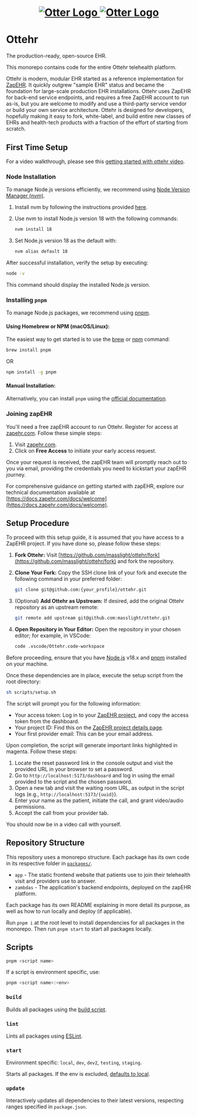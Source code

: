 <h1 align="center">
    <b>
        <a href="https://www.ottehr.com/">
            <img 
                src="https://assets-global.website-files.com/653fce065d76f84cf31488ae/6543bdda5daec299834a748e_otter%20logo%20white.svg#gh-dark-mode-only" 
                alt="Otter Logo" 
                id="logo" 
            />
             <img 
                src="https://assets-global.website-files.com/653fce065d76f84cf31488ae/65438838a5f9308ca9498887_otter%20logo%20dark.svg#gh-light-mode-only" 
                alt="Otter Logo" 
                id="logo" 
            />
        </a><br>
    </b>
</h1>

# Ottehr

The production-ready, open-source EHR.

This monorepo contains code for the entire Ottehr telehealth platform.

Ottehr is modern, modular EHR started as a reference implementation for [ZapEHR](https://zapehr.com).  It quickly outgrew "sample EHR" status and became the foundation for large-scale production EHR installations.  Ottehr uses ZapEHR for back-end service endpoints, and requires a free ZapEHR account to run as-is, but you are welcome to modify and use a third-party service vendor or build your own service architecture.  Ottehr is designed for developers, hopefully making it easy to fork, white-label, and build entire new classes of EHRs and health-tech products with a fraction of the effort of starting from scratch.   

## First Time Setup

For a video walkthrough, please see this [getting started with ottehr video](https://youtu.be/NJzF9Nzhbeo).

### Node Installation

To manage Node.js versions efficiently, we recommend using [Node Version Manager (nvm)](https://github.com/nvm-sh/nvm#installing-and-updating).

1. Install nvm by following the instructions provided [here](https://github.com/nvm-sh/nvm#installing-and-updating).

2. Use nvm to install Node.js version 18 with the following commands:

    ```bash
    nvm install 18
    ```

3. Set Node.js version 18 as the default with:

    ```bash
    nvm alias default 18
    ```

After successful installation, verify the setup by executing:

```bash
node -v
```

This command should display the installed Node.js version.

### Installing `pnpm`

To manage Node.js packages, we recommend using [pnpm](https://pnpm.io/).

#### Using Homebrew or NPM (macOS/Linux):

The easiest way to get started is to use the [brew](https://brew.sh/) or [npm](https://www.npmjs.com/) command:
```bash
brew install pnpm
```
OR
```bash
npm install -g pnpm
```

#### Manual Installation:

Alternatively, you can install `pnpm` using the [official documentation](https://pnpm.io/installation).

### Joining zapEHR

You'll need a free zapEHR account to run Ottehr.  Register for access at [zapehr.com](https://zapehr.com). Follow these simple steps:

1. Visit [zapehr.com](https://zapehr.com).
2. Click on **Free Access** to initiate your early access request.

Once your request is received, the zapEHR team will promptly reach out to you via email, providing the credentials you need to kickstart your zapEHR journey.

For comprehensive guidance on getting started with zapEHR, explore our technical documentation available at [https://docs.zapehr.com/docs/welcome](https://docs.zapehr.com/docs/welcome).

## Setup Procedure

To proceed with this setup guide, it is assumed that you have access to a ZapEHR project. If you have done so, please follow these steps:

1. **Fork Ottehr:**
   Visit [https://github.com/masslight/ottehr/fork](https://github.com/masslight/ottehr/fork) and fork the repository.

2. **Clone Your Fork:**
   Copy the SSH clone link of your fork and execute the following command in your preferred folder:
   ```bash
   git clone git@github.com:{your_profile}/ottehr.git
   ```

3. (Optional) **Add Ottehr as Upstream:**
   If desired, add the original Ottehr repository as an upstream remote:
   ```bash
   git remote add upstream git@github.com:masslight/ottehr.git
   ```

4. **Open Repository in Your Editor:**
   Open the repository in your chosen editor; for example, in VSCode:
   ```bash
   code .vscode/Ottehr.code-workspace
   ```

Before proceeding, ensure that you have [Node.js](#node) v18.x and [pnpm](#installing-pnpm) installed on your machine.

Once these dependencies are in place, execute the setup script from the root directory:

```bash
sh scripts/setup.sh
```

The script will prompt you for the following information:

- Your access token: Log in to your [ZapEHR project](https://console.zapehr.com), and copy the access token from the dashboard.
- Your project ID: Find this on the [ZapEHR project details page](https://console.zapehr.com/project).
- Your first provider email: This can be your email address.

Upon completion, the script will generate important links highlighted in magenta. Follow these steps:

1. Locate the reset password link in the console output and visit the provided URL in your browser to set a password.
2. Go to `http://localhost:5173/dashboard` and log in using the email provided to the script and the chosen password.
3. Open a new tab and visit the waiting room URL, as output in the script logs (e.g., `http://localhost:5173/{uuid}`).
4. Enter your name as the patient, initiate the call, and grant video/audio permissions.
5. Accept the call from your provider tab.

You should now be in a video call with yourself.

## Repository Structure

This repository uses a monorepo structure. Each package has its own code in its respective folder in [`packages/`](./packages/).

- `app` - The static frontend website that patients use to join their telehealth visit and providers use to answer.
- `zambdas` - The application's backend endpoints, deployed on the zapEHR platform.

Each package has its own README explaining in more detail its purpose, as well as how to run locally and deploy (if applicable).

Run `pnpm i` at the root level to install dependencies for all packages in the monorepo. Then run `pnpm start` to start all packages locally.

## Scripts

```sh
pnpm <script name>
```

If a script is environment specific, use:

```sh
pnpm <script name>:<env>
```

### `build`

Builds all packages using the [build script](./scripts/build.sh).

### `lint`

Lints all packages using [ESLint](https://eslint.org/).

### `start`

Environment specific: `local`, `dev`, `dev2`, `testing`, `staging`.

Starts all packages. If the env is excluded, [defaults to local](#getting-started).

### `update`

Interactively updates all dependencies to their latest versions, respecting ranges specified in `package.json`.
